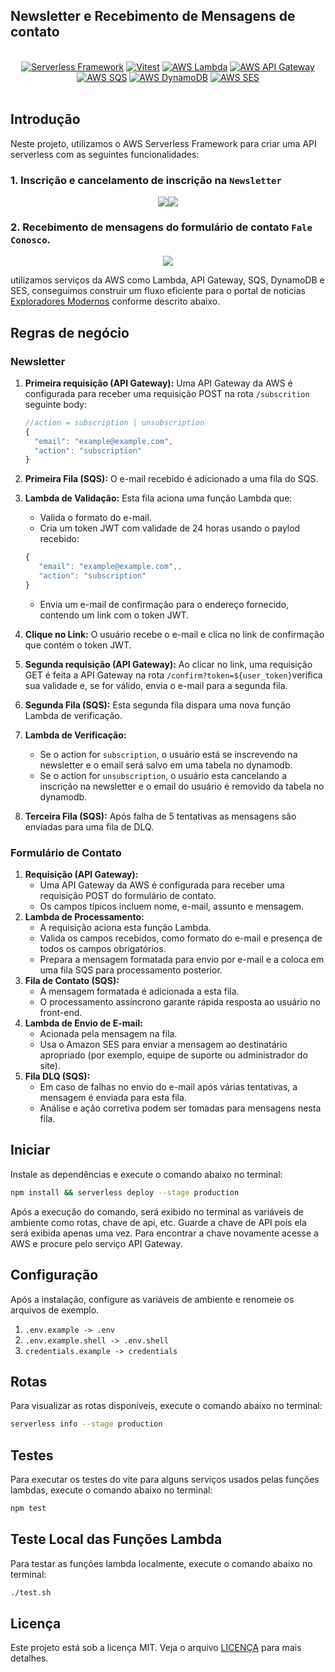 ## Newsletter e Recebimento de Mensagens de contato

<p align="center">
<br/>
<a href="https://www.serverless.com/"><img src="https://img.shields.io/badge/Serverless-Framework-ff4785?style=flat&logo=serverless" alt="Serverless Framework" /></a>
<a href="https://vitest.dev/"><img src="https://img.shields.io/badge/vitest-testing-green?style=flat&logo=vitest&logoColor=green" alt="Vitest" /></a>
<a href="https://aws.amazon.com/lambda/"><img src="https://img.shields.io/badge/AWS-Lambda-ff9900?style=flat&logo=amazon-aws" alt="AWS Lambda" /></a>
<a href="https://aws.amazon.com/api-gateway/"><img src="https://img.shields.io/badge/AWS-API%20Gateway-ff9900?style=flat&logo=amazon-aws" alt="AWS API Gateway" /></a>
<a href="https://aws.amazon.com/sqs/"><img src="https://img.shields.io/badge/AWS-SQS-ff9900?style=flat&logo=amazon-aws" alt="AWS SQS" /></a>
<a href="https://aws.amazon.com/dynamodb/"><img src="https://img.shields.io/badge/AWS-DynamoDB-ff9900?style=flat&logo=amazon-aws" alt="AWS DynamoDB" /></a>
<a href="https://aws.amazon.com/ses/"><img src="https://img.shields.io/badge/AWS-SES-ff9900?style=flat&logo=amazon-aws" alt="AWS SES" /></a>
<br/>
<br/>
</p>

## Introdução

Neste projeto, utilizamos o AWS Serverless Framework para criar uma API serverless com as seguintes funcionalidades:

### 1. Inscrição e cancelamento de inscrição na `Newsletter`

<p align="center">
<img src="/.assets/subscription.png"/><img src="/.assets/unsubscription.png"/><p align="center">

### 2. Recebimento de mensagens do formulário de contato `Fale Conosco`.

<p align="center">
<img src="/.assets/contact.png"/><p align="center">

utilizamos serviços da AWS como Lambda, API Gateway, SQS, DynamoDB e SES, conseguimos construir um fluxo eficiente para o portal de noticias [Exploradores Modernos](https://exploradoresmodernos.com.br) conforme descrito abaixo.

## Regras de negócio

### Newsletter

1. **Primeira requisição (API Gateway):**
   Uma API Gateway da AWS é configurada para receber uma requisição POST na rota `/subscrition` seguinte body:

   ```js
   //action = subscription | unsubscription
   {
     "email": "example@example.com",
     "action": "subscription"
   }
   ```

2. **Primeira Fila (SQS):**
   O e-mail recebido é adicionado a uma fila do SQS.

3. **Lambda de Validação:**
   Esta fila aciona uma função Lambda que:

   - Valida o formato do e-mail.
   - Cria um token JWT com validade de 24 horas usando o paylod recebido:

   ```js
   {
      "email": "example@example.com",,
      "action": "subscription"
   }
   ```

   - Envia um e-mail de confirmação para o endereço fornecido, contendo um link com o token JWT.

4. **Clique no Link:**
   O usuário recebe o e-mail e clica no link de confirmação que contém o token JWT.

5. **Segunda requisição (API Gateway):**
   Ao clicar no link, uma requisição GET é feita a API Gateway na rota `/confirm?token=${user_token}`verifica sua validade e, se for válido, envia o e-mail para a segunda fila.

6. **Segunda Fila (SQS):**
   Esta segunda fila dispara uma nova função Lambda de verificação.

7. **Lambda de Verificação:**

   - Se o action for `subscription`, o usuário está se inscrevendo na newsletter e o email será salvo em uma tabela no dynamodb.
   - Se o action for `unsubscription`, o usuário esta cancelando a inscrição na newsletter e o email do usuário é removido da tabela no dynamodb.

8. **Terceira Fila (SQS):**
   Após falha de 5 tentativas as mensagens são enviadas para uma fila de DLQ.

### Formulário de Contato

1. **Requisição (API Gateway):**
   - Uma API Gateway da AWS é configurada para receber uma requisição POST do formulário de contato.
   - Os campos típicos incluem nome, e-mail, assunto e mensagem.
2. **Lambda de Processamento:**
   - A requisição aciona esta função Lambda.
   - Valida os campos recebidos, como formato do e-mail e presença de todos os campos obrigatórios.
   - Prepara a mensagem formatada para envio por e-mail e a coloca em uma fila SQS para processamento posterior.
3. **Fila de Contato (SQS):**
   - A mensagem formatada é adicionada a esta fila.
   - O processamento assíncrono garante rápida resposta ao usuário no front-end.
4. **Lambda de Envio de E-mail:**
   - Acionada pela mensagem na fila.
   - Usa o Amazon SES para enviar a mensagem ao destinatário apropriado (por exemplo, equipe de suporte ou administrador do site).
5. **Fila DLQ (SQS):**
   - Em caso de falhas no envio do e-mail após várias tentativas, a mensagem é enviada para esta fila.
   - Análise e ação corretiva podem ser tomadas para mensagens nesta fila.

## Iniciar

Instale as dependências e execute o comando abaixo no terminal:

```bash
npm install && serverless deploy --stage production
```

Após a execução do comando, será exibido no terminal as variáveis de ambiente como rotas, chave de api, etc. Guarde a chave de API pois ela será exibida apenas uma vez. Para encontrar a chave novamente acesse a AWS e procure pelo serviço API Gateway.

## Configuração

Após a instalação, configure as variáveis de ambiente e renomeie os arquivos de exemplo.

1. `.env.example -> .env`
2. `.env.example.shell -> .env.shell`
3. `credentials.example -> credentials`

## Rotas

Para visualizar as rotas disponíveis, execute o comando abaixo no terminal:

```bash
serverless info --stage production
```

## Testes

Para executar os testes do vite para alguns serviços usados pelas funções lambdas, execute o comando abaixo no terminal:

```bash
npm test
```

## Teste Local das Funções Lambda

Para testar as funções lambda localmente, execute o comando abaixo no terminal:

```bash
./test.sh
```

## Licença

Este projeto está sob a licença MIT. Veja o arquivo [LICENÇA](./LICENCE.MD) para mais detalhes.
